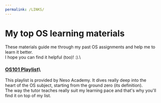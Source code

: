 ```yaml
---
permalink: /LINKS/
---
```


# My top OS learning materials

These materials guide me through my past OS assignments and help me to learn it better.\
I hope you can find it helpful (too)! :).\

### [OS101 Playlist](https://youtu.be/vBURTt97EkA)\
This playlist is  provided by Neso Academy. It dives really deep into the heart of the OS subject, starting from the ground zero (its definition).\
The way the tutor teaches really suit my learning pace and that's why you'll find it on top of my list.



